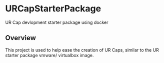 # URCapStarterPackage
UR Cap devlopment starter package using docker

## Overview
This project is used to help ease the creation of UR Caps, similar to the UR starter package vmware/ virtualbox image.
